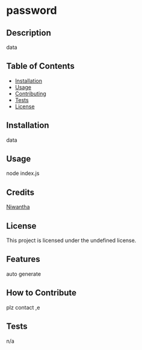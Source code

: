 
# password

## Description
data

## Table of Contents
- [Installation](#installation)
- [Usage](#usage)
- [Contributing](#contributing)
- [Tests](#tests)
- [License](#license)


## Installation
data

## Usage
node index.js

## Credits
[Niwantha](https://github)

## License
This project is licensed under the undefined license.

## Features
auto generate

## How to Contribute
plz contact ,e 

## Tests
n/a

